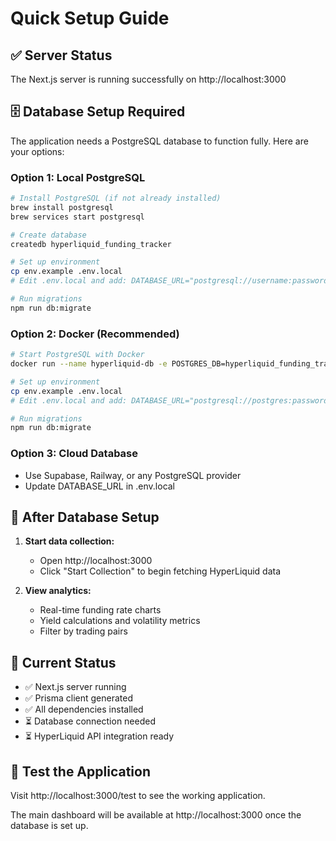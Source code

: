 # Quick Setup Guide

## ✅ Server Status
The Next.js server is running successfully on http://localhost:3000

## 🗄️ Database Setup Required

The application needs a PostgreSQL database to function fully. Here are your options:

### Option 1: Local PostgreSQL
```bash
# Install PostgreSQL (if not already installed)
brew install postgresql
brew services start postgresql

# Create database
createdb hyperliquid_funding_tracker

# Set up environment
cp env.example .env.local
# Edit .env.local and add: DATABASE_URL="postgresql://username:password@localhost:5432/hyperliquid_funding_tracker"

# Run migrations
npm run db:migrate
```

### Option 2: Docker (Recommended)
```bash
# Start PostgreSQL with Docker
docker run --name hyperliquid-db -e POSTGRES_DB=hyperliquid_funding_tracker -e POSTGRES_USER=postgres -e POSTGRES_PASSWORD=password -p 5432:5432 -d postgres:15-alpine

# Set up environment
cp env.example .env.local
# Edit .env.local and add: DATABASE_URL="postgresql://postgres:password@localhost:5432/hyperliquid_funding_tracker"

# Run migrations
npm run db:migrate
```

### Option 3: Cloud Database
- Use Supabase, Railway, or any PostgreSQL provider
- Update DATABASE_URL in .env.local

## 🚀 After Database Setup

1. **Start data collection:**
   - Open http://localhost:3000
   - Click "Start Collection" to begin fetching HyperLiquid data

2. **View analytics:**
   - Real-time funding rate charts
   - Yield calculations and volatility metrics
   - Filter by trading pairs

## 🔧 Current Status

- ✅ Next.js server running
- ✅ Prisma client generated
- ✅ All dependencies installed
- ⏳ Database connection needed
- ⏳ HyperLiquid API integration ready

## 🧪 Test the Application

Visit http://localhost:3000/test to see the working application.

The main dashboard will be available at http://localhost:3000 once the database is set up. 